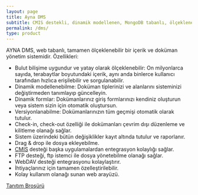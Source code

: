 ```yaml
---
layout: page
title: Ayna DMS
subtitle: CMIS destekli, dinamik modellenen, MongoDB tabanlı, ölçeklenebilir doküman yönetim sistemi
permalink: /dms/
type: product
---
```


AYNA DMS, web tabanlı, tamamen ölçeklenebilir bir içerik ve doküman yönetim sistemidir. Özellikleri:

- Bulut bilişime uygundur ve yatay olarak ölçeklenebilir: On milyonlarca sayıda, terabaytlar boyutundaki içerik, aynı anda binlerce kullanıcı tarafından hızlıca erişilebilir ve sorgulanabilir.
- Dinamik modellenebilme: Doküman tiplerinizi ve alanlarını sisteminizi değiştirmeden tanımlayıp güncelleyin.
- Dinamik formlar: Dokümanlarınız giriş formlarınızı kendiniz oluşturun veya sistem sizin için otomatik oluştursun.
- Versiyonlanabilme: Dokümanlarınızın tüm geçmişi otomatik olarak tutulur.
- Check-in, check-out özelliği ile dokümanları çevrim dışı düzenleme ve kilitleme olanağı sağlar.
- Sistem üzerindeki bütün değişiklikler kayıt altında tutulur ve raporlanır.
- Drag & drop ile dosya ekleyebilme.
- [CMIS](http://en.wikipedia.org/wiki/Content_Management_Interoperability_Services) desteği başka uygulamalardan entegrasyon kolaylığı sağlar.
- FTP desteği, ftp istemci ile dosya yönetebilme olanağı sağlar.
- WebDAV desteği entegrasyonu kolaylaştırır.
- İhtiyaçlarınız için tamamen özelleştirilebilir.
- Kolay kullanım olanağı sunan web arayüzü.

<!-- Teknik bilgiler:

- Veritabanı olarak MongoDB kullanılmıştır.
- Yazılım teknolojisi tamamıyle Java'dır.
- OpenOffice kullanarak dokümanlarınızı farklı formatlara otomatik dönüştürebilir.
- Aspect yönelimli doküman tiplerini destekler: Bir dokümana birden fazla tip uygulayabilir, bu doküman tiplerinin alanlarını kendiniz belirleyebilirsiniz. Mevcut alan tipleri: yazı, sayı, evet/hayır, kombo, sistemdeki bir içerik, tarih/saat, ek dosya, kullanıcı, grup, herhangi bir alanın çoklu hali.
- Uygulamanın çalışabilmesi için yüksek yatırımlara ve pahalı üst seviye sunucu donanımlarına gerek yoktur. Basit bilgisayarlarda da sorunsuz çalışabilir ve istenirse birden fazla bilgisayara kurulup yük paylaşımı yapılarak performansı doğrusal olarak arttırılabilir. -->

[Tanıtım Broşürü ](https://www.facebook.com/media/set/?set=a.445010668882418.122374.172395356143952&type=1&l=2fc4e5bc99)
